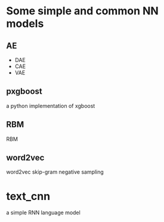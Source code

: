 # Some simple and common NN models

## AE
* DAE
* CAE
* VAE

## pxgboost
a python implementation of xgboost

## RBM
RBM

## word2vec
word2vec skip-gram negative sampling

# text_cnn
a simple RNN language model
